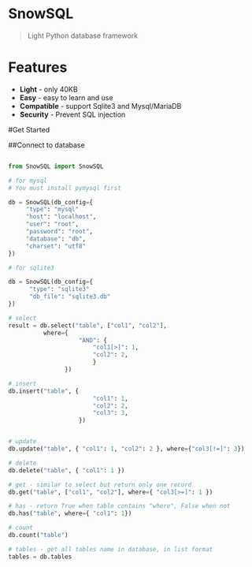 # SnowSQL
> Light Python database framework

# Features
* **Light** - only 40KB
* **Easy** - easy to learn and use
* **Compatible** - support Sqlite3 and Mysql/MariaDB
* **Security** - Prevent SQL injection

#Get Started

##Connect to database
``` python

from SnowSQL import SnowSQL

# for mysql
# You must install pymysql first

db = SnowSQL(db_config={
     "type": "mysql"
     "host": "localhost",
     "user": "root",
     "password": "root",
     "database": "db",
     "charset": "utf8"
})

# for sqlite3

db = SnowSQL(db_config={
      "type": "sqlite3"
      "db_file": "sqlite3.db"
})

# select
result = db.select("table", ["col1", "col2"],
          where={
                    "AND": {
                        "col1[>]": 1,
                        "col2": 2,
                        }
                })

# insert 
db.insert("table", {
                        "col1": 1,
                        "col2": 2,
                        "col3": 3,
                    })


# update
db.update("table", { "col1": 1, "col2": 2 }, where={"col3[!=]": 3})

# delete
db.delete("table", { "col1": 1 })

# get - similar to select but return only one record
db.get("table", ["col1", "col2"], where={ "col3[>=]": 1 })

# has - return True when table contains "where", False when not
db.has("table", where={ "col1": 1})

# count
db.count("table")

# tables - get all tables name in database, in list format
tables = db.tables

```